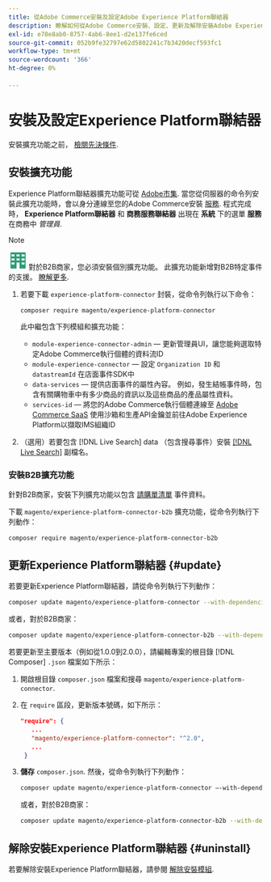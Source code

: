 ```yaml
---
title: 從Adobe Commerce安裝及設定Adobe Experience Platform聯結器
description: 瞭解如何從Adobe Commerce安裝、設定、更新及解除安裝Adobe Experience Platform Connector。
exl-id: e78e8ab0-8757-4ab6-8ee1-d2e137fe6ced
source-git-commit: 052b9fe32797e62d5802241c7b3420decf593fc1
workflow-type: tm+mt
source-wordcount: '366'
ht-degree: 0%

---
```


# 安裝及設定Experience Platform聯結器

安裝擴充功能之前， [檢閱先決條件](overview.md#prereqs).

## 安裝擴充功能

Experience Platform聯結器擴充功能可從 [Adobe市集](https://marketplace.magento.com/magento-experience-platform-connector.html). 當您從伺服器的命令列安裝此擴充功能時，會以身分連線至您的Adobe Commerce安裝 [服務](../landing/saas.md). 程式完成時， **Experience Platform聯結器** 和 **商務服務聯結器** 出現在 **系統** 下的選單 **服務** 在商務中 _管理員_.

>[!NOTE]
>
>![Adobe Commerce的B2B](../assets/b2b.svg) 對於B2B商家，您必須安裝個別擴充功能。 此擴充功能新增對B2B特定事件的支援。 [瞭解更多](#install-the-b2b-extension).


1. 若要下載 `experience-platform-connector` 封裝，從命令列執行以下命令：

   ```bash
   composer require magento/experience-platform-connector
   ```

   此中繼包含下列模組和擴充功能：

   * `module-experience-connector-admin`  — 更新管理員UI，讓您能夠選取特定Adobe Commerce執行個體的資料流ID
   * `module-experience-connector`  — 設定 `Organization ID` 和 `datastreamId` 在店面事件SDK中
   * `data-services`  — 提供店面事件的屬性內容。 例如，發生結帳事件時，包含有關購物車中有多少商品的資訊以及這些商品的產品屬性資料。
   * `services-id`  — 將您的Adobe Commerce執行個體連線至 [Adobe Commerce SaaS](../landing/saas.md) 使用沙箱和生產API金鑰並前往Adobe Experience Platform以擷取IMS組織ID

1. （選用）若要包含 [!DNL Live Search] data （包含搜尋事件）安裝 [[!DNL Live Search]](../live-search/install.md) 副檔名。

### 安裝B2B擴充功能

針對B2B商家，安裝下列擴充功能以包含 [請購單清單](events.md#b2b-events) 事件資料。

下載 `magento/experience-platform-connector-b2b` 擴充功能，從命令列執行下列動作：

```bash
composer require magento/experience-platform-connector-b2b
```

## 更新Experience Platform聯結器 {#update}

若要更新Experience Platform聯結器，請從命令列執行下列動作：

```bash
composer update magento/experience-platform-connector --with-dependencies
```

或者，對於B2B商家：

```bash
composer update magento/experience-platform-connector-b2b --with-dependencies
```

若要更新至主要版本（例如從1.0.0到2.0.0），請編輯專案的根目錄 [!DNL Composer] `.json` 檔案如下所示：

1. 開啟根目錄 `composer.json` 檔案和搜尋 `magento/experience-platform-connector`.

1. 在 `require` 區段，更新版本號碼，如下所示：

   ```json
   "require": {
      ...
      "magento/experience-platform-connector": "^2.0",
      ...
    }
   ```

1. **儲存** `composer.json`. 然後，從命令列執行下列動作：

   ```bash
   composer update magento/experience-platform-connector –-with-dependencies
   ```

   或者，對於B2B商家：

   ```bash
   composer update magento/experience-platform-connector-b2b --with-dependencies
   ```

## 解除安裝Experience Platform聯結器 {#uninstall}

若要解除安裝Experience Platform聯結器，請參閱 [解除安裝模組](https://experienceleague.adobe.com/docs/commerce-operations/installation-guide/tutorials/uninstall-modules.html).
